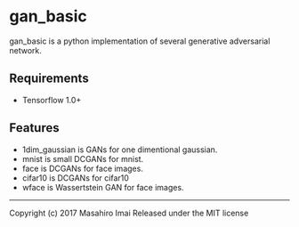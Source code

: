 # gan_basic
gan_basic is a python implementation of several generative adversarial network.

## Requirements
- Tensorflow 1.0+

## Features
- 1dim_gaussian is GANs for one dimentional gaussian.
- mnist is small DCGANs for mnist.
- face is DCGANs for face images.
- cifar10 is DCGANs for cifar10
- wface is Wassertstein GAN for face images.

---
Copyright (c) 2017 Masahiro Imai
Released under the MIT license
